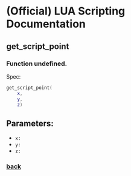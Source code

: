 
# (Official) LUA Scripting Documentation

## get_script_point

### Function undefined.

Spec:
```lua
get_script_point(
	x,
	y,
	z)
```
## Parameters:
- `x:` 
- `y:` 
- `z:` 

### [back](../other)
